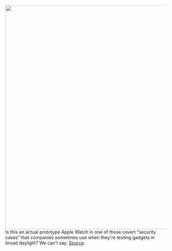 <img src='https://cdn.vox-cdn.com/uploads/chorus_asset/file/11490453/a-01.0.png' width='700px' /><br/>
Is this an actual prototype Apple Watch in one of those covert “security cases” that companies sometimes use when they're testing gadgets in broad daylight? We can't say.
<a href='https://www.theverge.com/circuitbreaker/2020/9/4/20975197/apple-watch-prototype-tiny-ipod-security-case-rumor'> Source <a/>